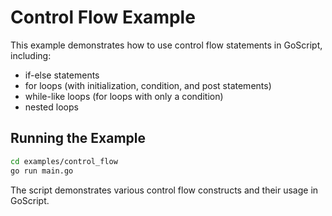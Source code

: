 # Control Flow Example

This example demonstrates how to use control flow statements in GoScript, including:

- if-else statements
- for loops (with initialization, condition, and post statements)
- while-like loops (for loops with only a condition)
- nested loops

## Running the Example

```bash
cd examples/control_flow
go run main.go
```

The script demonstrates various control flow constructs and their usage in GoScript.